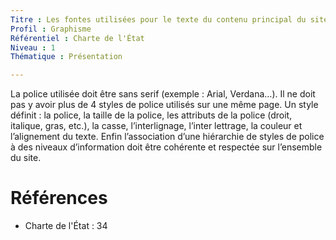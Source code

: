 ```yaml
---
Titre : Les fontes utilisées pour le texte du contenu principal du site sont sans serif.
Profil : Graphisme
Référentiel : Charte de l'État
Niveau : 1
Thématique : Présentation

---
```

La police utilisée doit être sans serif (exemple : Arial, Verdana…). Il ne doit pas y avoir plus de 4 styles de police utilisés sur une même page. Un style définit : la police, la taille de la police, les attributs de la police (droit, italique, gras, etc.), la casse, l’interlignage, l’inter lettrage, la couleur et l’alignement du texte. Enfin l’association d’une hiérarchie de styles de police à des niveaux d’information doit être cohérente et respectée sur l’ensemble du site.

# Références

*   Charte de l'État : 34